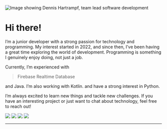 <img src="https://t3.ftcdn.net/jpg/07/32/10/90/360_F_732109080_4lXwGofazqAiysUpcCnrbflsNOl9EMdW.jpg" alt="Image showing Dennis Hartrampf, team lead software development">

<h1><b>Hi there!</b></h1> I’m a junior developer with a strong passion for technology and programming. My interest started in 2022, and since then, I’ve been having a great time exploring the world of development.
Programming is something I genuinely enjoy doing, not just a job.

Currently, I’m experienced with <blockquote>Firebase Realtime Database</blockquote>  and Java. I’m also working with Kotlin. and have a strong interest in Python.

I’m always excited to learn new things and tackle new challenges. If you have an interesting project or just want to chat about technology, feel free to reach out!

<!-- https://github-readme-stats.vercel.app/api?username=DennisHartrampf&show_icons=true -->
<p>
  <a href="#"><img src="https://img.shields.io/badge/Kotlin-Junior-_.svg?logo=kotlin"></a>
  <a href="#"><img src="https://img.shields.io/badge/Java-Junior-_.svg?logo=java"></a>
  <a href="#"><img src="https://img.shields.io/badge/Python-Junior-_.svg?logo=python"></a>
  <a href="#"><img src="https://img.shields.io/badge/Firebase-Junior-_.svg?logo=firebase"></a>
</p>



<hr>

